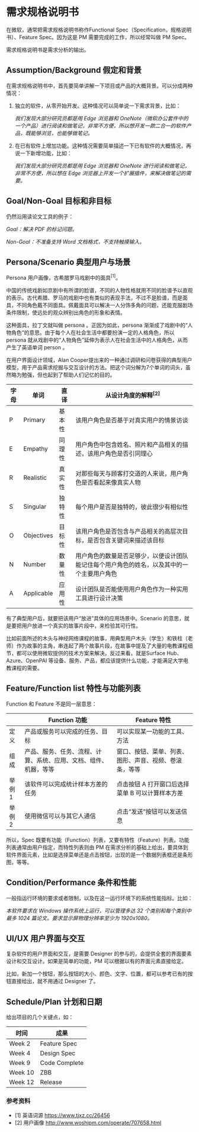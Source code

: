 # 需求规格说明书

在微软，通常把需求规格说明书称作Functional Spec（Specification，规格说明书）、Feature Spec。因为这是 PM 需要完成的工作，所以经常叫做 PM Spec。

需求规格说明书是需求分析的输出。

## Assumption/Background 假定和背景

在需求规格说明书中，首先要简单讲解一下项目或产品的大概背景。可以分成两种情况：

1. 独立的软件，从零开始开发。这种情况可以简单说一下需求背景，比如：
   
   *我们发现大部分研究员都是用 Edge 浏览器和 OneNote（微软办公套件中的一个产品）进行阅读和做笔记，非常不方便，所以想开发一款二合一的软件产品，既能够浏览，也能够做笔记。*

2. 在已有软件上增加功能。这种情况需要简单描述一下已有软件的大概情况，再说一下新增功能，比如：

   *我们发现大部分研究员都是用 Edge 浏览器和 OneNote 进行阅读和做笔记，非常不方便，所以想在 Edge 浏览器上开发一个扩展插件，来解决做笔记的需要。*

## Goal/Non-Goal 目标和非目标

仍然沿用读论文工具的例子：

*Goal：解决 PDF 的标记问题。*

*Non-Goal：不准备支持 Word 文档格式，不支持触摸输入。*

## Persona/Scenario 典型用户与场景

Persona 用户画像，古希腊罗马戏剧中的面具$^{[1]}$。

中国的传统戏剧如京剧中有所谓的脸谱，不同的人物性格就用不同的脸谱予以直观的表示。古代希腊、罗马的戏剧中也有类似的表现手法，不过不是脸谱，而是面具，不同角色戴不同面具。佩戴面具可以解决一人分饰多角的问题，还能克服剧场条件限制，使远处的观众辨别出角色的形象和表情。

这种面具，拉丁文就叫做 persona 。正因为如此，persona 渐渐成了戏剧中的“人物角色”的意思。由于每个人在社会生活中都要扮演一定的人格角色，所以 persona 就从戏剧中的“人物角色”延伸为表示人在社会生活中的人格角色，从而产生了英语单词 person 。

在用户界面设计领域，Alan Cooper提出来的一种通过调研和问卷获得的典型用户模型，用于产品需求挖掘与交互设计的方法。把这个词分解为7个单词的词头，虽然略为勉强，但也起到了帮助人们记忆的目的。

|字母|单词|直译|从设计角度的解释$^{[2]}$|
|--|--|--|--|
|P|Primary|基本性|该用户角色是否基于对真实用户的情景访谈|
|E|Empathy|同理性|用户角色中包含姓名、照片和产品相关的描述，该用户角色是否引同理心|
|R|Realistic|真实性|对那些每天与顾客打交道的人来说，用户角色是否看起来像真实人物|
|S|Singular|独特性|每个用户是否是独特的，彼此很少有相似性|
|O|Objectives|目标性|该用户角色是否包含与产品相关的高层次目标，是否包含关键词来描述该目标|
|N|Number|数量性|用户角色的数量是否足够少，以便设计团队能记住每个用户角色的姓名，以及其中的一个主要用户角色|
|A|Applicable|应用性|设计团队是否能使用用户角色作为一种实用工具进行设计决策|

有了典型用户后，就要把该用户“放进”具体的应用场景中。Scenario 的意思，就是要把用户放进一个真实的故事片段中，来检验其可行性。

比如前面所述的木头与神经网络课程的故事，用典型用户木头（学生）和铁柱（老师）作为故事的主角，串连起了两个故事片段，在故事中提及了大量的电教课程细节，都可以使用微软提供的技术方案来解决。反过来看，就是Surface Hub、Azure、OpenPAI 等设备、服务、产品，都应该提供什么功能，才能满足大学电教课程的需要。

## Feature/Function list 特性与功能列表

Function 和 Feature 不是同一层意思：

||Function 功能|Feature 特性|
|--|--|--|
|定义|产品或服务可以完成的任务、目标|可以实现某一功能的工具、方法|
|组成|产品、服务、任务、流程、计算、系统、应用、文档、组件、机器，等等|窗口、按钮、菜单、列表、图形、声音、视频、卷滚条，等等|
|举例1|该软件可以完成统计样本方差的任务|点击按钮 A 打开窗口后选择菜单 B 可以计算样本方差|
|举例2|使用微信可以与其它人通信|点击“发送”按钮可以发送信息|

所以，Spec 既要有功能（Function）列表，又要有特性（Feature）列表。功能列表通常由用户指定，而特性列表则由 PM 在需求分析的基础上给出，要具体到软件界面元素，比如是选择菜单还是点击按钮，出现的是一个数据列表框还是条形图，等等。

## Condition/Performance 条件和性能

一般指运行环境的要求或者限制，以及在这一运行环境下的系统性能指标。比如：

*本软件要求在 Windows 操作系统上运行，可以管理多达 32 个类别和每个类别中最多 1024 篇论文。要求显示屏物理分辨率至少为 1920x1080。*

## UI/UX 用户界面与交互

复杂软件的用户界面和交互，是需要 Designer 的参与的，会提供全套的界面要素设计和交互设计。如果是简单的功能，PM 可以根据以有的界面元素直接给定。

比如，新加一个按钮，那么按钮的大小、颜色、文字、位置，都可以参考已有的按钮直接给出，就不用通过 Designer 了。

## Schedule/Plan 计划和日期

给出项目的几个关键点，如：

|时间|成果|
|--|--|
|Week 2|Feature Spec|
|Week 4|Design Spec|
|Week 9|Code Complete|
|Week 10|ZBB|
|Week 12|Release|

### 参考资料

- [1] 英语词源 https://www.tjxz.cc/26456
- [2] 用户画像 http://www.woshipm.com/operate/707658.html